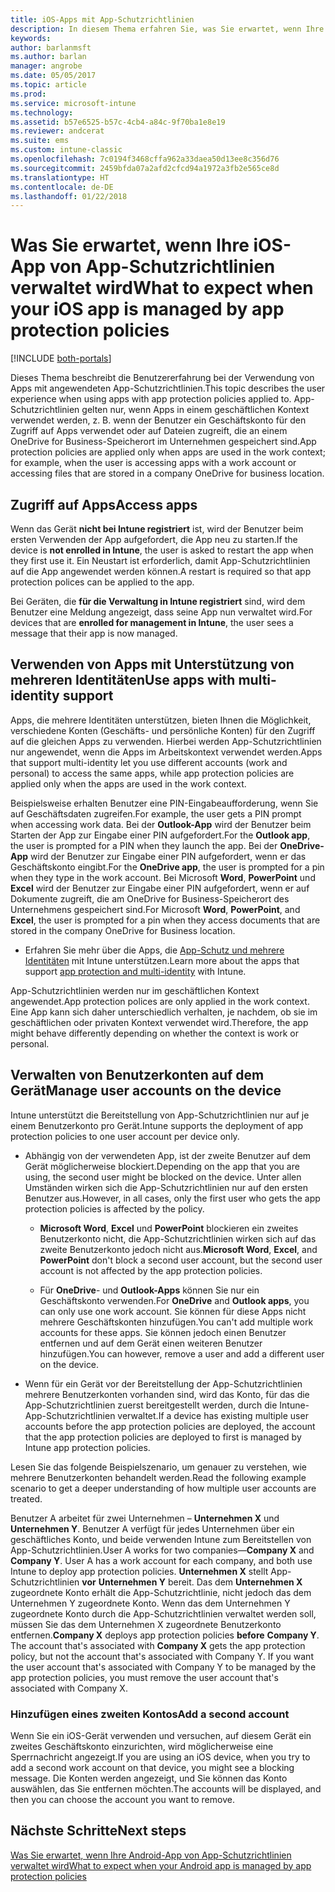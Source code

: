 ```yaml
---
title: iOS-Apps mit App-Schutzrichtlinien
description: In diesem Thema erfahren Sie, was Sie erwartet, wenn Ihre iOS-App von App-Schutzrichtlinien verwaltet wird.
keywords: 
author: barlanmsft
ms.author: barlan
manager: angrobe
ms.date: 05/05/2017
ms.topic: article
ms.prod: 
ms.service: microsoft-intune
ms.technology: 
ms.assetid: b57e6525-b57c-4cb4-a84c-9f70ba1e8e19
ms.reviewer: andcerat
ms.suite: ems
ms.custom: intune-classic
ms.openlocfilehash: 7c0194f3468cffa962a33daea50d13ee8c356d76
ms.sourcegitcommit: 2459bfda07a2afd2cfcd94a1972a3fb2e565ce8d
ms.translationtype: HT
ms.contentlocale: de-DE
ms.lasthandoff: 01/22/2018
---
```

# <a name="what-to-expect-when-your-ios-app-is-managed-by-app-protection-policies"></a><span data-ttu-id="55511-103">Was Sie erwartet, wenn Ihre iOS-App von App-Schutzrichtlinien verwaltet wird</span><span class="sxs-lookup"><span data-stu-id="55511-103">What to expect when your iOS app is managed by app protection policies</span></span>

[!INCLUDE [both-portals](./includes/note-for-both-portals.md)]

 <span data-ttu-id="55511-104">Dieses Thema beschreibt die Benutzererfahrung bei der Verwendung von Apps mit angewendeten App-Schutzrichtlinien.</span><span class="sxs-lookup"><span data-stu-id="55511-104">This topic describes the user experience when using apps with app protection policies applied to.</span></span> <span data-ttu-id="55511-105">App-Schutzrichtlinien gelten nur, wenn Apps in einem geschäftlichen Kontext verwendet werden, z. B. wenn der Benutzer ein Geschäftskonto für den Zugriff auf Apps verwendet oder auf Dateien zugreift, die an einem OneDrive for Business-Speicherort im Unternehmen gespeichert sind.</span><span class="sxs-lookup"><span data-stu-id="55511-105">App protection policies are applied only when apps are used in the work context; for example, when the user is accessing apps with a work account or accessing files that are stored in a company OneDrive for business location.</span></span>

##  <a name="access-apps"></a><span data-ttu-id="55511-106">Zugriff auf Apps</span><span class="sxs-lookup"><span data-stu-id="55511-106">Access apps</span></span>

<span data-ttu-id="55511-107">Wenn das Gerät **nicht bei Intune registriert** ist, wird der Benutzer beim ersten Verwenden der App aufgefordert, die App neu zu starten.</span><span class="sxs-lookup"><span data-stu-id="55511-107">If the device is **not enrolled in Intune**, the user is asked to restart the app when they first use it.</span></span> <span data-ttu-id="55511-108">Ein Neustart ist erforderlich, damit App-Schutzrichtlinien auf die App angewendet werden können.</span><span class="sxs-lookup"><span data-stu-id="55511-108">A restart is required so that app protection polices can be applied to the app.</span></span>

<!--- The following screenshot from the Skype app illustrates this restart request: --->


<!---  ![Screenshot of the iOS device showing PIN prompt](../media/appmanagement/iOS_AppPINPrompt.png) --->

<span data-ttu-id="55511-109">Bei Geräten, die **für die Verwaltung in Intune registriert** sind, wird dem Benutzer eine Meldung angezeigt, dass seine App nun verwaltet wird.</span><span class="sxs-lookup"><span data-stu-id="55511-109">For devices that are **enrolled for management in Intune**, the user sees a message that their app is now managed.</span></span>

##  <a name="use-apps-with-multi-identity-support"></a><span data-ttu-id="55511-110">Verwenden von Apps mit Unterstützung von mehreren Identitäten</span><span class="sxs-lookup"><span data-stu-id="55511-110">Use apps with multi-identity support</span></span>

<span data-ttu-id="55511-111">Apps, die mehrere Identitäten unterstützen, bieten Ihnen die Möglichkeit, verschiedene Konten (Geschäfts- und persönliche Konten) für den Zugriff auf die gleichen Apps zu verwenden. Hierbei werden App-Schutzrichtlinien nur angewendet, wenn die Apps im Arbeitskontext verwendet werden.</span><span class="sxs-lookup"><span data-stu-id="55511-111">Apps that support multi-identity let you use different accounts (work and personal) to access the same apps, while app protection policies are applied only when the apps are used in the work context.</span></span>  

<span data-ttu-id="55511-112">Beispielsweise erhalten Benutzer eine PIN-Eingabeaufforderung, wenn Sie auf Geschäftsdaten zugreifen.</span><span class="sxs-lookup"><span data-stu-id="55511-112">For example, the user gets a PIN prompt when accessing work data.</span></span> <span data-ttu-id="55511-113">Bei der **Outlook-App** wird der Benutzer beim Starten der App zur Eingabe einer PIN aufgefordert.</span><span class="sxs-lookup"><span data-stu-id="55511-113">For the **Outlook app**, the user is prompted for a PIN when they launch the app.</span></span> <span data-ttu-id="55511-114">Bei der **OneDrive-App** wird der Benutzer zur Eingabe einer PIN aufgefordert, wenn er das Geschäftskonto eingibt.</span><span class="sxs-lookup"><span data-stu-id="55511-114">For the **OneDrive app**, the user is prompted for a pin when they type in the work account.</span></span>  <span data-ttu-id="55511-115">Bei Microsoft **Word**, **PowerPoint** und **Excel** wird der Benutzer zur Eingabe einer PIN aufgefordert, wenn er auf Dokumente zugreift, die am OneDrive for Business-Speicherort des Unternehmens gespeichert sind.</span><span class="sxs-lookup"><span data-stu-id="55511-115">For Microsoft **Word**, **PowerPoint**, and **Excel**, the user is prompted for a pin when they access documents that are stored in the company OneDrive for Business location.</span></span>

- <span data-ttu-id="55511-116">Erfahren Sie mehr über die Apps, die [App-Schutz und mehrere Identitäten](https://www.microsoft.com/cloud-platform/microsoft-intune-apps) mit Intune unterstützen.</span><span class="sxs-lookup"><span data-stu-id="55511-116">Learn more about the apps that support [app protection and multi-identity](https://www.microsoft.com/cloud-platform/microsoft-intune-apps) with Intune.</span></span>

<span data-ttu-id="55511-117">App-Schutzrichtlinien werden nur im geschäftlichen Kontext angewendet.</span><span class="sxs-lookup"><span data-stu-id="55511-117">App protection polices are only applied in the work context.</span></span> <span data-ttu-id="55511-118">Eine App kann sich daher unterschiedlich verhalten, je nachdem, ob sie im geschäftlichen oder privaten Kontext verwendet wird.</span><span class="sxs-lookup"><span data-stu-id="55511-118">Therefore, the app might behave differently depending on whether the context is work or personal.</span></span>

##  <a name="manage-user-accounts-on-the-device"></a><span data-ttu-id="55511-119">Verwalten von Benutzerkonten auf dem Gerät</span><span class="sxs-lookup"><span data-stu-id="55511-119">Manage user accounts on the device</span></span>

<span data-ttu-id="55511-120">Intune unterstützt die Bereitstellung von App-Schutzrichtlinien nur auf je einem Benutzerkonto pro Gerät.</span><span class="sxs-lookup"><span data-stu-id="55511-120">Intune supports the deployment of app protection policies to  one user account per device only.</span></span>

* <span data-ttu-id="55511-121">Abhängig von der verwendeten App, ist der zweite Benutzer auf dem Gerät möglicherweise blockiert.</span><span class="sxs-lookup"><span data-stu-id="55511-121">Depending on the app that you are using, the second user might be blocked on the device.</span></span> <span data-ttu-id="55511-122">Unter allen Umständen wirken sich die App-Schutzrichtlinien nur auf den ersten Benutzer aus.</span><span class="sxs-lookup"><span data-stu-id="55511-122">However, in all cases, only the first user who gets the app protection policies is affected by the policy.</span></span>
  * <span data-ttu-id="55511-123">**Microsoft Word**, **Excel** und **PowerPoint** blockieren ein zweites Benutzerkonto nicht, die App-Schutzrichtlinien wirken sich auf das zweite Benutzerkonto jedoch nicht aus.</span><span class="sxs-lookup"><span data-stu-id="55511-123">**Microsoft Word**, **Excel**, and **PowerPoint** don't block a second user account, but the second user account is not affected by the app protection policies.</span></span>  

  * <span data-ttu-id="55511-124">Für **OneDrive**- und **Outlook-Apps** können Sie nur ein Geschäftskonto verwenden.</span><span class="sxs-lookup"><span data-stu-id="55511-124">For **OneDrive** and **Outlook apps**, you can only use one work account.</span></span> <span data-ttu-id="55511-125">Sie können für diese Apps nicht mehrere Geschäftskonten hinzufügen.</span><span class="sxs-lookup"><span data-stu-id="55511-125">You can't add multiple work accounts for these apps.</span></span> <span data-ttu-id="55511-126">Sie können jedoch einen Benutzer entfernen und auf dem Gerät einen weiteren Benutzer hinzufügen.</span><span class="sxs-lookup"><span data-stu-id="55511-126">You can however, remove a user and add a different user on the device.</span></span>

* <span data-ttu-id="55511-127">Wenn für ein Gerät vor der Bereitstellung der App-Schutzrichtlinien mehrere Benutzerkonten vorhanden sind, wird das Konto, für das die App-Schutzrichtlinien zuerst bereitgestellt werden, durch die Intune-App-Schutzrichtlinien verwaltet.</span><span class="sxs-lookup"><span data-stu-id="55511-127">If a device has existing multiple user accounts before the app protection policies are deployed, the account that the app protection policies are deployed to first is managed by Intune app protection policies.</span></span>


<span data-ttu-id="55511-128">Lesen Sie das folgende Beispielszenario, um genauer zu verstehen, wie mehrere Benutzerkonten behandelt werden.</span><span class="sxs-lookup"><span data-stu-id="55511-128">Read the following example scenario to get a deeper understanding of how multiple user accounts are treated.</span></span>

<span data-ttu-id="55511-129">Benutzer A arbeitet für zwei Unternehmen – **Unternehmen X** und **Unternehmen Y**. Benutzer A verfügt für jedes Unternehmen über ein geschäftliches Konto, und beide verwenden Intune zum Bereitstellen von App-Schutzrichtlinien.</span><span class="sxs-lookup"><span data-stu-id="55511-129">User A works for two companies—**Company X** and **Company Y**. User A has a work account for each company, and both use Intune to deploy app protection policies.</span></span> <span data-ttu-id="55511-130">**Unternehmen X** stellt App-Schutzrichtlinien **vor** **Unternehmen Y** bereit. Das dem **Unternehmen X** zugeordnete Konto erhält die App-Schutzrichtlinie, nicht jedoch das dem Unternehmen Y zugeordnete Konto. Wenn das dem Unternehmen Y zugeordnete Konto durch die App-Schutzrichtlinien verwaltet werden soll, müssen Sie das dem Unternehmen X zugeordnete Benutzerkonto entfernen.</span><span class="sxs-lookup"><span data-stu-id="55511-130">**Company X** deploys app protection policies **before** **Company Y**. The account that's associated with **Company X** gets the app protection policy, but not the account that's associated with Company Y. If you want the user account that's associated with Company Y to be managed by the app protection policies, you must remove the user account that's associated with Company X.</span></span>

### <a name="add-a-second-account"></a><span data-ttu-id="55511-131">Hinzufügen eines zweiten Kontos</span><span class="sxs-lookup"><span data-stu-id="55511-131">Add a second account</span></span>

<span data-ttu-id="55511-132">Wenn Sie ein iOS-Gerät verwenden und versuchen, auf diesem Gerät ein zweites Geschäftskonto einzurichten, wird möglicherweise eine Sperrnachricht angezeigt.</span><span class="sxs-lookup"><span data-stu-id="55511-132">If you are using an iOS device, when you try to add a second work account on that device, you might see a blocking message.</span></span> <span data-ttu-id="55511-133">Die Konten werden angezeigt, und Sie können das Konto auswählen, das Sie entfernen möchten.</span><span class="sxs-lookup"><span data-stu-id="55511-133">The accounts will be displayed, and then you can choose the account you want to remove.</span></span>

## <a name="next-steps"></a><span data-ttu-id="55511-134">Nächste Schritte</span><span class="sxs-lookup"><span data-stu-id="55511-134">Next steps</span></span>
[<span data-ttu-id="55511-135">Was Sie erwartet, wenn Ihre Android-App von App-Schutzrichtlinien verwaltet wird</span><span class="sxs-lookup"><span data-stu-id="55511-135">What to expect when your Android app is managed by app protection policies</span></span>](end-user-mam-apps-android.md)
